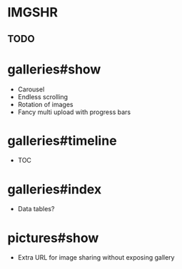 IMGSHR
======

TODO
----

# galleries#show

* Carousel
* Endless scrolling
* Rotation of images
* Fancy multi upload with progress bars

# galleries#timeline

* TOC

# galleries#index

* Data tables?

# pictures#show

* Extra URL for image sharing without exposing gallery
